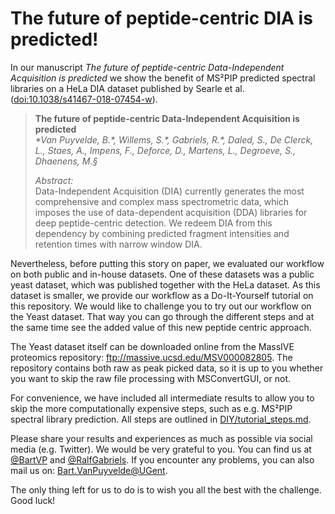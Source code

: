 
# The future of peptide-centric DIA is predicted!

In our manuscript *The future of peptide-centric Data-Independent Acquisition is predicted* we show the benefit of MS²PIP predicted spectral libraries on a HeLa DIA dataset published by Searle et al. ([doi:10.1038/s41467-018-07454-w](https://doi.org/10.1038/s41467-018-07454-w)).

>**The future of peptide-centric Data-Independent Acquisition is predicted**  
>*\*Van Puyvelde, B.\*, Willems, S.\*, Gabriels, R.\*, Daled, S., De Clerck, L., Staes, A., Impens, F., Deforce, D., Martens, L., Degroeve, S., Dhaenens, M.§*  
>
>*Abstract:*  
>Data-Independent Acquisition (DIA) currently generates the most comprehensive and complex mass spectrometric data, which imposes the use of data-dependent acquisition (DDA) libraries for deep peptide-centric detection. We redeem DIA from this dependency by combining predicted fragment intensities and retention times with narrow window DIA.

Nevertheless, before putting this story on paper, we evaluated our workflow on both public and in-house datasets. One of these datasets was a public yeast dataset, which was published together with the HeLa dataset. As this dataset is smaller, we provide our workflow as a Do-It-Yourself tutorial on this repository. We would like to challenge you to try out our workflow on the Yeast dataset. That way you can go through the different steps and at the same time see the added value of this new peptide centric approach. 

The Yeast dataset itself can be downloaded online from the MassIVE proteomics repository: ftp://massive.ucsd.edu/MSV000082805. The repository contains both raw as peak picked data, so it is up to you whether you want to skip the raw file processing with MSConvertGUI, or not. 

For convenience, we have included all intermediate results to allow you to skip the more computationally expensive steps, such as e.g. MS²PIP spectral library prediction. All steps are outlined in [DIY/tutorial_steps.md](https://github.com/brvpuyve/MS2PIP-for-DIA/blob/master/DIY/tutorial_steps.md).

Please share your results and experiences as much as possible via social media (e.g. Twitter). We would be very grateful to you. You can find us at [@BartVP](https://twitter.com/BartVP) and [@RalfGabriels](https://twitter.com/RalfGabriels). If you encounter any problems, you can also mail us on: [Bart.VanPuyvelde@UGent](mailto:Bart.VanPuyvelde@UGent). 

The only thing left for us to do is to wish you all the best with the challenge. Good luck!

